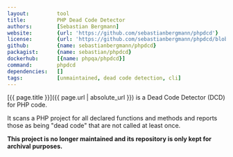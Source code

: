 ```yaml
---
layout:         tool
title:          PHP Dead Code Detector    
authors:        [Sebastian Bergmann]
website:        {url: 'https://github.com/sebastianbergmann/phpdcd'}
license:        {url: 'https://github.com/sebastianbergmann/phpdcd/blob/master/LICENSE', label: 'BSD 3-clause "New" or "Revised" License'}
github:         {name: sebastianbergmann/phpdcd}
packagist:      {name: sebastian/phpdcd}               
dockerhub:      [{name: phpqa/phpdcd}]     
command:        phpdcd
dependencies:   []
tags:           [unmaintained, dead code detection, cli] 
---
```


[{{ page.title }}]({{ page.url | absolute_url }}) is a Dead Code Detector (DCD) for PHP code.
 
<!--more--> 

It scans a PHP project for all declared functions and methods and reports those as being "dead code" that are not called at least once.

**This project is no longer maintained and its repository is only kept for archival purposes.**
